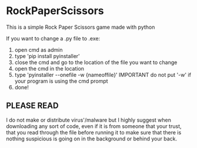 # RockPaperScissors

This is a simple Rock Paper Scissors game made with python

If you want to change a .py file to .exe:
1. open cmd as admin
2. type 'pip install pyinstaller'
3. close the cmd and go to the location of the file you want to change
4. open the cmd in the location
5. type 'pyinstaller --onefile -w {nameoffile}' IMPORTANT do not put '-w' if your program is using the cmd prompt
6. done!

## PLEASE READ ##
I do not make or distribute virus'/malware but I highly suggest when downloading any sort
of code, even if it is from someone that your trust, that you read through the file before running it to make
sure that there is nothing suspicious is going on in the background or behind your back.
